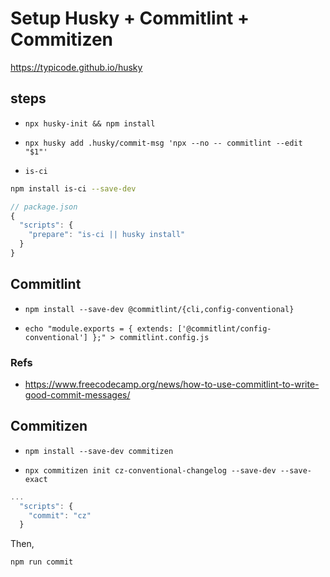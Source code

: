 # Setup Husky + Commitlint + Commitizen

https://typicode.github.io/husky

## steps

- `npx husky-init && npm install`

- `npx husky add .husky/commit-msg 'npx --no -- commitlint --edit "$1"'`

- `is-ci`

```bash
npm install is-ci --save-dev
```

```js
// package.json
{
  "scripts": {
    "prepare": "is-ci || husky install"
  }
}
```

## Commitlint

- `npm install --save-dev @commitlint/{cli,config-conventional}`

- `echo "module.exports = { extends: ['@commitlint/config-conventional'] };" > commitlint.config.js`

### Refs

- https://www.freecodecamp.org/news/how-to-use-commitlint-to-write-good-commit-messages/

## Commitizen

- `npm install --save-dev commitizen`

- `npx commitizen init cz-conventional-changelog --save-dev --save-exact`

```js
...
  "scripts": {
    "commit": "cz"
  }
```

Then,

```bash
npm run commit
```
